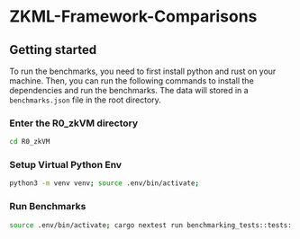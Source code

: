 # ZKML-Framework-Comparisons

## Getting started

To run the benchmarks, you need to first install python and rust on your machine. Then, you can run the following commands to install the dependencies and run the benchmarks. The data will stored in a `benchmarks.json` file in the root directory.

### Enter the R0_zkVM directory

```bash
cd R0_zkVM
```

### Setup Virtual Python Env

```bash
python3 -m venv venv; source .env/bin/activate;
```

### Run Benchmarks

```bash
source .env/bin/activate; cargo nextest run benchmarking_tests::tests::run_benchmarks_ --test-threads 1
```